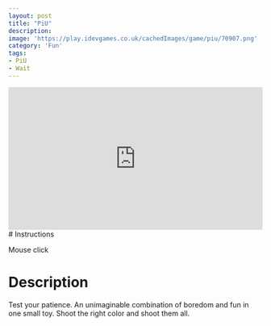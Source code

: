 ```yaml
---
layout: post
title: "PiU"
description:  
image: 'https://play.idevgames.co.uk/cachedImages/game/piu/70907.png'
category: 'Fun'
tags:
- PiU
- Wait
---
```


<center>
<div>
<!-- Play.iDevGames.co.uk Responsive Embed Code for PiU -->
<script>
window.onload = function() {
    var thegamelink = "https://play.idevgames.co.uk/embed/piu";
    var ref = document.referrer;
    var theurl = document.referrer;
    ref = ref.substring(ref.indexOf("://") + 3)
    ref = ref.split("/")[0];
    if(ref == "my-ga.me"){
        theurl = "true"
    } else {
        theurl = "false"
    } 
    document.getElementById("embededGame").src = thegamelink+"/"+theurl;
}
</script>
<div style="position: relative;height: 0;overflow: hidden;padding-bottom: 56.25%;">
    <iframe id="embededGame" src="https://play.idevgames.co.uk/embed/piu" width="840px" height="480px" 
    scrolling="no" seamless="seamless" frameBorder="0" style="position: absolute;top:0;left: 0;width: 100%;height: 100%;">Browser not compatible.</iframe>
</div>
<!-- End Embed Code -->
</div>
</center>
# Instructions

Mouse click


# Description

Test your patience. An unimaginable combination of boredom and fun in one small toy. Shoot the right color and shoot them all.
